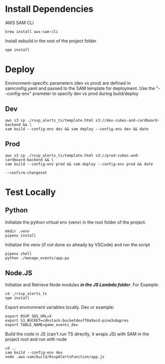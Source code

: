 # Install Dependencies

AWS SAM CLI

```
brew install aws-sam-cli
```

<!-- ## push swagger.yaml to s3 bucket

```
aws s3 cp swagger.yaml s3://cp-sam-deploy-east1/
``` -->

Install esbuild in the root of the project folder

```
npm install
```

<!-- ## sam package -->

<!-- ```
sam package --template-file template.yaml --output-template-file output.yaml --s3-bucket cp-sam-deploy-east1
``` -->

# Deploy

Environment-specific parameters (dev vs prod) are defined in samconfig.yaml and passed to the SAM template for deployment. Use the "--config-env" prameter to specify dev vs prod during build/deploy

<!-- sam deploy --template-file output.yaml --stack-name GameKnightsEventsAPI --capabilities CAPABILITY_IAM --region us-east-1 -->

<!-- ```
sam build

sam deploy --template-file template.yaml --stack-name GameKnightsEventsAPI --capabilities CAPABILITY_IAM --region us-east-1 --s3-bucket cp-sam-deploy-east1 \
--confirm-changeset

sam delete --stack-name GameKnightsEventsAPI --region us-east-1
``` -->

<!-- sam build && sam deploy -->

## Dev

```
aws s3 cp ./rsvp_alerts_ts/template.html s3://dev-cubes-and-cardboard-backend && \
sam build --config-env dev && sam deploy --config-env dev && date
```

## Prod

```
aws s3 cp ./rsvp_alerts_ts/template.html s3://prod-cubes-and-cardboard-backend && \
sam build --config-env prod && sam deploy --config-env prod && date
```

```
--confirm-changeset
```

# Test Locally

## Python

Initialize the python virtual env (venv) in the root folder of the project:

```
mkdir .venv
pipenv install
```

Initialize the venv (if not done so already by VSCode) and run the script

```
pipenv shell
python ./manage_events/app.py
```

## Node.JS

Initialize and Retrieve Node modules _<strong>in the JS Lambda folder</strong>_. For Example:

```
cd ./rsvp_alerts_ts
npm install
```

Export environment variables locally. Dev or example:

```
export RSVP_SQS_URL=X
export S3_BUCKET=cdkstack-bucketdevff8a9acd-pine3ubqpres
export TABLE_NAME=game_events_dev
```

Build the code in JS (can't run TS directly, it wraps JS) with SAM in the project root and run with node

```
cd ..
sam build --config-env dev
node .aws-sam/build/RsvpAlertsFunction/app.js
```
